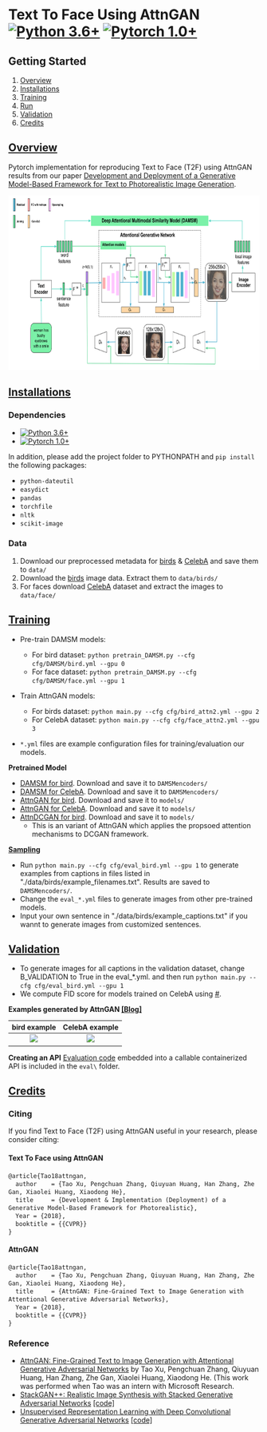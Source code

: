 # Text To Face Using AttnGAN [![Python 3.6+](https://img.shields.io/badge/python-3.6%2B-green?style=flat-square&logo=python&logoColor=green)](https://www.python.org/downloads/release/python-360/) [![Pytorch 1.0+](https://img.shields.io/badge/pytorch-1.0%2B-green?style=flat-square&logo=pytorch&logoColor=white)](https://www.python.org/downloads/release/python-360/)
## Getting Started
1. [Overview][overview]
1. [Installations](#installations)
1. [Training](#training)
1. [Run](#run)
1. [Validation](#validation)
1. [Credits](#credits)

## [Overview](#overview)
Pytorch implementation for reproducing Text to Face (T2F) using AttnGAN results from our paper [Development and Deployment of a Generative Model-Based Framework for Text to Photorealistic Image Generation](https://www.sciencedirect.com/science/article/abs/pii/S092523122101239X "Paper").

<img src="framework.svg" width="900px" height="350px"/>


## [Installations](#installations)

### Dependencies 
- [![Python 3.6+](https://img.shields.io/badge/python-3.6%2B-green?style=flat-square&logo=python&logoColor=green)](https://www.python.org/downloads/release/python-360/)
- [![Pytorch 1.0+](https://img.shields.io/badge/pytorch-1.0%2B-green?style=flat-square&logo=pytorch&logoColor=white)](https://anaconda.org/pytorch/pytorch)

In addition, please add the project folder to PYTHONPATH and `pip install` the following packages:
- `python-dateutil`
- `easydict`
- `pandas`
- `torchfile`
- `nltk`
- `scikit-image`

### Data

1. Download our preprocessed metadata for [birds](https://drive.google.com/open?id=1O_LtUP9sch09QH3s_EBAgLEctBQ5JBSJ) & [CelebA](#) and save them to `data/`
2. Download the [birds](http://www.vision.caltech.edu/visipedia/CUB-200-2011.html) image data. Extract them to `data/birds/`
3. For faces download [CelebA](#) dataset and extract the images to `data/face/`

## [Training](#training)

- Pre-train DAMSM models:
  - For bird dataset: `python pretrain_DAMSM.py --cfg cfg/DAMSM/bird.yml --gpu 0`
  - For face dataset: `python pretrain_DAMSM.py --cfg cfg/DAMSM/face.yml --gpu 1`
 
- Train AttnGAN models:
  - For birds dataset: `python main.py --cfg cfg/bird_attn2.yml --gpu 2`
  - For CelebA dataset: `python main.py --cfg cfg/face_attn2.yml --gpu 3`

- `*.yml` files are example configuration files for training/evaluation our models.


**Pretrained Model**
- [DAMSM for bird](https://drive.google.com/open?id=1GNUKjVeyWYBJ8hEU-yrfYQpDOkxEyP3V). Download and save it to `DAMSMencoders/`
- [DAMSM for CelebA](#). Download and save it to `DAMSMencoders/`
- [AttnGAN for bird](https://drive.google.com/open?id=1lqNG75suOuR_8gjoEPYNp8VyT_ufPPig). Download and save it to `models/`
- [AttnGAN for CelebA](#). Download and save it to `models/`
- [AttnDCGAN for bird](https://drive.google.com/open?id=19TG0JUoXurxsmZLaJ82Yo6O0UJ6aDBpg). Download and save it to `models/`
  - This is an variant of AttnGAN which applies the propsoed attention mechanisms to DCGAN framework. 

**[Sampling](#run)**
- Run `python main.py --cfg cfg/eval_bird.yml --gpu 1` to generate examples from captions in files listed in "./data/birds/example_filenames.txt". Results are saved to `DAMSMencoders/`. 
- Change the `eval_*.yml` files to generate images from other pre-trained models. 
- Input your own sentence in "./data/birds/example_captions.txt" if you wannt to generate images from customized sentences. 

## [Validation](#validation)
- To generate images for all captions in the validation dataset, change B_VALIDATION to True in the eval_*.yml. and then run `python main.py --cfg cfg/eval_bird.yml --gpu 1`
- We compute FID score for models trained on CelebA using [#](https://#).


**Examples generated by AttnGAN [[Blog]](https://blogs.microsoft.com/ai/drawing-ai/)**

 bird example              |  CelebA example
:-------------------------:|:-------------------------:
![](https://github.com/taoxugit/AttnGAN/blob/master/example_bird.png)  |  ![](https://github.com/taoxugit/AttnGAN/blob/master/example_face.png)


**Creating an API**
[Evaluation code](eval) embedded into a callable containerized API is included in the `eval\` folder.

## [Credits](#credits)

### Citing
If you find Text to Face (T2F) using AttnGAN useful in your research, please consider citing:

#### Text To Face using AttnGAN
```
@article{Tao18attngan,
  author    = {Tao Xu, Pengchuan Zhang, Qiuyuan Huang, Han Zhang, Zhe Gan, Xiaolei Huang, Xiaodong He},
  title     = {Development & Implementation (Deployment) of a Generative Model-Based Framework for Photorealistic},
  Year = {2018},
  booktitle = {{CVPR}}
}
```
#### AttnGAN
```
@article{Tao18attngan,
  author    = {Tao Xu, Pengchuan Zhang, Qiuyuan Huang, Han Zhang, Zhe Gan, Xiaolei Huang, Xiaodong He},
  title     = {AttnGAN: Fine-Grained Text to Image Generation with Attentional Generative Adversarial Networks},
  Year = {2018},
  booktitle = {{CVPR}}
}
```

### Reference

- [AttnGAN: Fine-Grained Text to Image Generation with Attentional Generative Adversarial Networks](http://openaccess.thecvf.com/content_cvpr_2018/papers/Xu_AttnGAN_Fine-Grained_Text_CVPR_2018_paper.pdf) by Tao Xu, Pengchuan Zhang, Qiuyuan Huang, Han Zhang, Zhe Gan, Xiaolei Huang, Xiaodong He. (This work was performed when Tao was an intern with Microsoft Research.
- [StackGAN++: Realistic Image Synthesis with Stacked Generative Adversarial Networks](https://arxiv.org/abs/1710.10916) [[code]](https://github.com/hanzhanggit/StackGAN-v2)
- [Unsupervised Representation Learning with Deep Convolutional Generative Adversarial Networks](https://arxiv.org/abs/1511.06434) [[code]](https://github.com/carpedm20/DCGAN-tensorflow)

[overview]: #overview "Overview"
